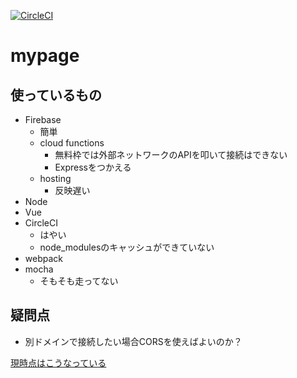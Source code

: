 [![CircleCI](https://circleci.com/gh/sk-mk2/mypage/tree/master.svg?style=svg)](https://circleci.com/gh/sk-mk2/mypage/tree/master)

# mypage

## 使っているもの
- Firebase
    - 簡単
    - cloud functions
        - 無料枠では外部ネットワークのAPIを叩いて接続はできない
        - Expressをつかえる
    - hosting
        - 反映遅い
- Node
- Vue
- CircleCI
    - はやい
    - node_modulesのキャッシュができていない
- webpack
- mocha
    - そもそも走ってない

## 疑問点
- 別ドメインで接続したい場合CORSを使えばよいのか？

[現時点はこうなっている](https://mypage-90953.firebaseapp.com)
